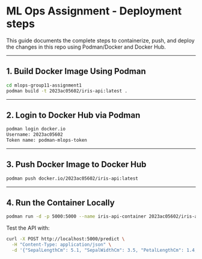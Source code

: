 # ML Ops Assignment - Deployment steps

This guide documents the complete steps to containerize, push, and deploy the changes in this repo using Podman/Docker and Docker Hub.

---

## 1. Build Docker Image Using Podman

```bash
cd mlops-group11-assignment1
podman build -t 2023ac05602/iris-api:latest .
```

---

## 2. Login to Docker Hub via Podman

```bash
podman login docker.io
Username: 2023ac05602
Token name: podman-mlops-token
```

---

## 3. Push Docker Image to Docker Hub

```bash
podman push docker.io/2023ac05602/iris-api:latest
```

---

## 4. Run the Container Locally

```bash
podman run -d -p 5000:5000 --name iris-api-container 2023ac05602/iris-api:latest
```

Test the API with:

```bash
curl -X POST http://localhost:5000/predict \
  -H "Content-Type: application/json" \
  -d '{"SepalLengthCm": 5.1, "SepalWidthCm": 3.5, "PetalLengthCm": 1.4, "PetalWidthCm": 0.2}'
```